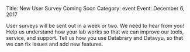 Title: New User Survey Coming Soon
Category: event
Event: December 6, 2017

User surveys will be sent out in a week or two. We need to hear from you! Help us understand how your lab works so that we can improve our tools, service, and support. Tell us how you use Databrary and Datavyu, so that we can fix issues and add new features.
